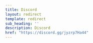 ```yaml
---
title: Discord
layout: redirect
template: redirect
sub_heading: ''
description: Discord
href: "https://discord.gg/jyzrp7Ha44"
---
```


